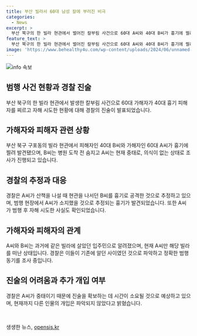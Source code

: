 ```yaml
---
title: 부산 빌라서 60대 남성 칼에 부러진 비극
categories:
  - News
excerpt: >
  부산 북구의 한 빌라 현관에서 벌어진 칼부림 사건으로 60대 A씨와 40대 B씨가 흉기에 찔려 숨졌다. A씨는 자해를 시도하여 중태로, B씨는 순식간에 숨졌다. A씨와 B씨는 해당 빌라에 살았던 이웃으로, A씨는 범행 후 이사를 간 것으로 전해졌다. 경찰은 정확한 범행 동기를 파악하기 위해 A씨의 진술을 기다리고 있으며, 다른 인물의 개입은 없는 것으로 보고 있다.
feature_text: >
  부산 북구의 한 빌라 현관에서 벌어진 칼부림 사건으로 60대 A씨와 40대 B씨가 흉기에 찔려 숨졌다. A씨는 자해를 시도하여 중태로, B씨는 순식간에 숨졌다. A씨와 B씨는 해당 빌라에 살았던 이웃으로, A씨는 범행 후 이사를 간 것으로 전해졌다. 경찰은 정확한 범행 동기를 파악하기 위해 A씨의 진술을 기다리고 있으며, 다른 인물의 개입은 없는 것으로 보고 있다.
image: 'https://www.behealthy4u.com/wp-content/uploads/2024/06/unnamed-file.png'
---
```


<p><img src="https://www.behealthy4u.com/wp-content/uploads/2024/06/unnamed-file.png" alt="info 속보" /></p>

<h2 data-ke-size="size26">범행 사건 현황과 경찰 진술</h2>

<p data-ke-size="size16">부산 북구의 한 빌라 현관에서 발생한 칼부림 사건으로 60대 가해자가 40대 흉기 피해자를 찌르고 자해 시도한 현황에 대해 경찰의 진술이 발표되었습니다.</p>

<h2 data-ke-size="size26">가해자와 피해자 관련 상황</h2>

<p data-ke-size="size16">부산 북구 구포동의 빌라 현관에서 피해자인 40대 B씨와 가해자인 60대 A씨가 흉기에 찔려 발견됐으며, B씨는 병원 도착 전 숨지고 A씨는 현재 중태로, 의식이 없는 상태로 조사가 진행되고 있습니다.</p>

<h2 data-ke-size="size26">경찰의 추정과 대응</h2>

<p data-ke-size="size16">경찰은 A씨가 산책을 나설 때 현관을 나서던 B씨를 흉기로 공격한 것으로 추정하고 있으며, 범행 현장에서 A씨가 소지했을 것으로 추정되는 흉기가 발견되었습니다. 또한 A씨가 범행 후 자해 시도한 사실도 확인되었습니다.</p>

<h2 data-ke-size="size26">가해자와 피해자의 관계</h2>

<p data-ke-size="size16">A씨와 B씨는 과거에 같은 빌라에 살았던 입주민으로 알려졌으며, 현재 A씨만 해당 빌라를 떠난 상태입니다. 경찰은 이들이 기존에 알던 사이였던 것으로 파악하고 정확한 범행 동기를 조사 중입니다.</p>

<h2 data-ke-size="size26">진술의 어려움과 추가 개입 여부</h2>

<p data-ke-size="size16">경찰은 A씨가 중태이기 때문에 진술을 확보하는 데 시간이 소요될 것으로 예상하고 있으며, 현재까지 다른 인물의 개입은 파악되지 않았다고 밝혔습니다.</p>

<p data-ke-size="size16">&nbsp;</p>
생생한 뉴스, <a href="https://opensis.kr" rel="dofollow">opensis.kr</a>


